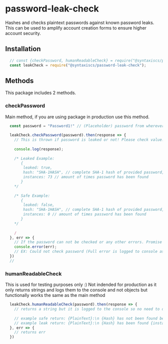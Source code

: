 # password-leak-check

Hashes and checks plaintext passwords against known password leaks. This can be used to amplify account creation forms to ensure higher account security.

## Installation

```javascript
  // const {checkPassword, humanReadableCheck} = require("@syntaxiscs/password-leak-check"); use this way if you don't want to call leakCheck.checkPassword();
  const leakCheck = require("@syntaxiscs/password-leak-check");
```

## Methods

This package includes 2 methods.

### checkPassword

Main method, if you are using package in production use this method.

```javascript
  const password = "Password1!" // (Placeholder) password from wherever (input field, etc, etc)
  
  leakCheck.checkPassword(password).then(response => {
    // This is thrown if password is leaked or not! Please check value!
    
    console.log(response);
    
    /* Leaked Example:
       {
        leaked: true,
        hash: "SHA-1HASH", // complete SHA-1 hash of provided password,
        instances: 73 // amount of times password has been found
       }
    */
    
    /* Safe Example:
       {
        leaked: false,
        hash: "SHA-1HASH", // complete SHA-1 hash of provided password,
        instances: 0 // amount of times password has been found
       }
    */
    
    /
  }, err => {
    // If the password can not be checked or any other errors. Promise is NOT rejected if password is not leaked!
    console.error(err);
    // EX: Could not check password (Full error is logged to console as well)
  })
  // 
```

### humanReadableCheck

This is used for testing purposes only :) Not indended for production as it only returns strings and logs them to the console and not objects but functionally works the same as the main method

```javascript
  leakCheck.humanReadableCheck(password).then(response => {
    // returns a string but it is logged to the console so no need to do anything here
    
    // example safe return: {PlainText}:\n {Hash} has not been found before.
    // example leak return: {PlainText}:\n {Hash} has been found {instances} times before. Choose another password!.
  }, err => {
    // returns err
  })
```
